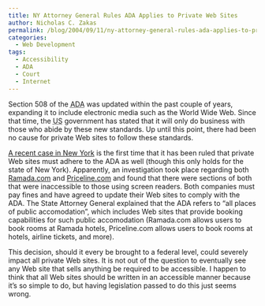 ```yaml
---
title: NY Attorney General Rules ADA Applies to Private Web Sites
author: Nicholas C. Zakas
permalink: /blog/2004/09/11/ny-attorney-general-rules-ada-applies-to-private-web-sites/
categories:
  - Web Development
tags:
  - Accessibility
  - ADA
  - Court
  - Internet
---
```

Section 508 of the <acronym title="Americans with Disabilities Act">ADA</acronym> was updated within the past couple of years, expanding it to include electronic media such as the World Wide Web. Since that time, the <acronym title="United States">US</acronym> government has stated that it will only do business with those who abide by these new standards. Up until this point, there had been no cause for private Web sites to follow these standards.

<a title="Spitzer Agreement to make Web sites accessible to the blind and visually impaired" rel="external" href="http://www.oag.state.ny.us/press/2004/aug/aug19a_04.html">A recent case in New York</a> is the first time that it has been ruled that private Web sites must adhere to the ADA as well (though this only holds for the state of New York). Apparently, an investigation took place regarding both <a rel="external" href="http://www.ramada.com">Ramada.com</a> and <a rel="external" href="http://www.priceline.com">Priceline.com</a> and found that there were sections of both that were inaccessible to those using screen readers. Both companies must pay fines and have agreed to update their Web sites to comply with the ADA. The State Attorney General explained that the ADA refers to &#8220;all places of public accomodation&#8221;, which includes Web sites that provide booking capabilities for such public accomodation (Ramada.com allows users to book rooms at Ramada hotels, Priceline.com allows users to book rooms at hotels, airline tickets, and more).

This decision, should it every be brought to a federal level, could severely impact all private Web sites. It is not out of the question to eventually see any Web site that sells anything be required to be accessible. I happen to think that all Web sites should be written in an accessible manner because it&#8217;s so simple to do, but having legislation passed to do this just seems wrong.
